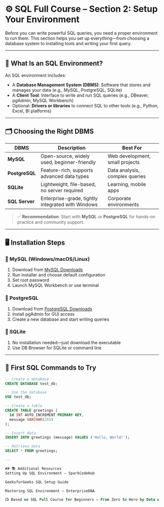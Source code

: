 # ⚙️ SQL Full Course – Section 2: Setup Your Environment 
Before you can write powerful SQL queries, you need a proper environment to run them. This section helps you set up everything—from choosing a database system to installing tools and writing your first query.

---

## 🧰 What Is an SQL Environment?

An SQL environment includes:
- A **Database Management System (DBMS)**: Software that stores and manages your data (e.g., MySQL, PostgreSQL, SQLite)
- A **Client Tool**: Interface to write and run SQL queries (e.g., DBeaver, pgAdmin, MySQL Workbench)
- Optional: **Drivers or libraries** to connect SQL to other tools (e.g., Python, Excel, BI platforms)

---

## 🗂️ Choosing the Right DBMS

| DBMS         | Description                                                                 | Best For                        |
|--------------|------------------------------------------------------------------------------|----------------------------------|
| **MySQL**     | Open-source, widely used, beginner-friendly                                 | Web development, small projects |
| **PostgreSQL**| Feature-rich, supports advanced data types                                  | Data analysis, complex queries  |
| **SQLite**    | Lightweight, file-based, no server required                                 | Learning, mobile apps           |
| **SQL Server**| Enterprise-grade, tightly integrated with Windows                           | Corporate environments          |

> ✅ **Recommendation**: Start with **MySQL** or **PostgreSQL** for hands-on practice and community support.

---

## 🖥️ Installation Steps

### 🔹 MySQL (Windows/macOS/Linux)
1. Download from [MySQL Downloads](https://dev.mysql.com/downloads/)
2. Run installer and choose default configuration
3. Set root password
4. Launch MySQL Workbench or use terminal

### 🔹 PostgreSQL
1. Download from [PostgreSQL Downloads](https://www.postgresql.org/download/)
2. Install pgAdmin for GUI access
3. Create a new database and start writing queries

### 🔹 SQLite
1. No installation needed—just download the executable
2. Use DB Browser for SQLite or command line

---

## 🧪 First SQL Commands to Try

```sql
-- Create a database
CREATE DATABASE test_db;

-- Use the database
USE test_db;

-- Create a table
CREATE TABLE greetings (
  id INT AUTO_INCREMENT PRIMARY KEY,
  message VARCHAR(255)
);

-- Insert data
INSERT INTO greetings (message) VALUES ('Hello, World!');

-- Retrieve data
SELECT * FROM greetings;

---

## 📚 Additional Resources 
Setting Up SQL Environment – SparkCodeHub

GeeksforGeeks SQL Setup Guide

Mastering SQL Environment – EnterpriseDNA

📺 Based on SQL Full Course for Beginners – From Zero to Hero by Data with Baraa